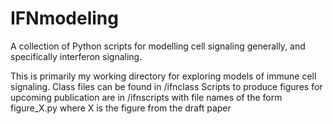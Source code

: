 # IFNmodeling
A collection of Python scripts for modelling cell signaling generally, and specifically interferon signaling.

This is primarily my working directory for exploring models of immune cell signaling. 
Class files can be found in /ifnclass
Scripts to produce figures for upcoming publication are in /ifnscripts with file names of the form figure_X.py where X is the figure from the draft paper
